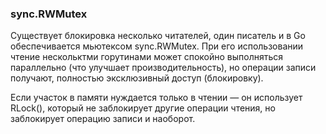 ### sync.RWMutex

Существует блокировка несколько читателей, один писатель и в Go обеспечивается мьютексом sync.RWMutex. При его использовании чтение нескольктми горутинами может спокойно выполняться параллельно (что улучшает производительность), но операции записи получают, полностью эксклюзивный доступ (блокировку).

Если участок в памяти нуждается только в чтении — он использует RLock(), который не заблокирует другие операции чтения, но заблокирует операцию записи и наоборот.
